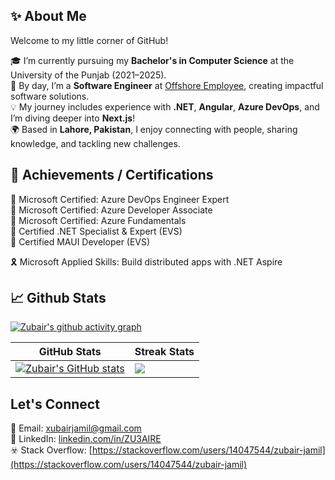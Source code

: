 ## ✨ About Me  
Welcome to my little corner of GitHub!

🎓 I’m currently pursuing my **Bachelor's in Computer Science** at the University of the Punjab (2021–2025).  
💼 By day, I’m a **Software Engineer** at [Offshore Employee](https://offshore-employee.com/), creating impactful software solutions.  
💡 My journey includes experience with **.NET**, **Angular**, **Azure DevOps**, and I’m diving deeper into **Next.js**!  
🌍 Based in **Lahore, Pakistan**, I enjoy connecting with people, sharing knowledge, and tackling new challenges.  

## 📜 Achievements / Certifications  

🏅 Microsoft Certified: Azure DevOps Engineer Expert  
🏅 Microsoft Certified: Azure Developer Associate  
🏅 Microsoft Certified: Azure Fundamentals  
🏅 Certified .NET Specialist & Expert (EVS)  
🏅 Certified MAUI Developer (EVS)  

🎗️ Microsoft Applied Skills: Build distributed apps with .NET Aspire

## 📈 Github Stats
[![Zubair's github activity graph](https://github-readme-activity-graph.vercel.app/graph?username=ZU3AIRE&theme=minimal&hide_border=true&area=true)](https://linkedin.com/in/ZU3AIRE)

| GitHub Stats                                                                 | Streak Stats                                                                 |
|------------------------------------------------------------------------------|------------------------------------------------------------------------------|
| [![Zubair's GitHub stats](https://github-readme-stats.vercel.app/api?username=ZU3AIRE&show_icons=true&title_color=3f99ed&icon_color=3f99ed&hide_border=true&cache_seconds=92)](https://linkedin.com/in/ZU3AIRE) | [![](https://streak-stats.demolab.com/?user=ZU3AIRE&theme=solarized-light)](https://linkedin.com/in/ZU3AIRE) |


## Let's Connect
💌 Email: [xubairjamil@gmail.com](mailto:xubairjamil@gmail.com)  
💼 LinkedIn: [linkedin.com/in/ZU3AIRE](https://www.linkedin.com/in/zu3aire)  
☣️ Stack Overflow: [https://stackoverflow.com/users/14047544/zubair-jamil](https://stackoverflow.com/users/14047544/zubair-jamil)
